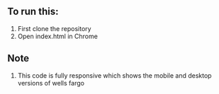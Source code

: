 
## To run this:

1. First clone the repository
2. Open index.html in Chrome


## Note
1.  This code is fully responsive which shows the mobile and desktop versions of wells fargo
